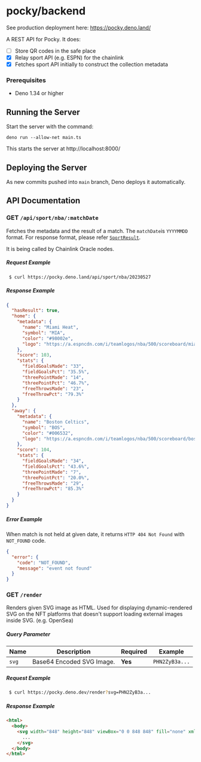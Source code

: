 # pocky/backend

See production deployment here: https://pocky.deno.land/

A REST API for Pocky. It does:
 - [ ] Store QR codes in the safe place
 - [x] Relay sport API (e.g. ESPN) for the chainlink
 - [x] Fetches sport API initially to construct the collection metadata

### Prerequisites

 * Deno 1.34 or higher

## Running the Server

Start the server with the command:

```
deno run --allow-net main.ts
```

This starts the server at http://localhost:8000/

## Deploying the Server

As new commits pushed into `main` branch, Deno deploys it automatically.


## API Documentation

### GET `/api/sport/nba/:matchDate`

Fetches the metadata and the result of a match. The `matchDate`is `YYYYMMDD` format.  For response format, please refer [`SportResult`](./sports/mapEspnEventToSportResult.ts).

 It is being called by Chainlink Oracle nodes.

##### Request Example

```bash
 $ curl https://pocky.deno.land/api/sport/nba/20230527
```

##### Response Example

```json
{
  "hasResult": true,
  "home": {
    "metadata": {
      "name": "Miami Heat",
      "symbol": "MIA",
      "color": "#98002e",
      "logo": "https://a.espncdn.com/i/teamlogos/nba/500/scoreboard/mia.png"
    },
    "score": 103,
    "stats": {
      "fieldGoalsMade": "33",
      "fieldGoalsPct": "35.5%",
      "threePointMade": "14",
      "threePointPct": "46.7%",
      "freeThrowsMade": "23",
      "freeThrowPct": "79.3%"
    }
  },
  "away": {
    "metadata": {
      "name": "Boston Celtics",
      "symbol": "BOS",
      "color": "#006532",
      "logo": "https://a.espncdn.com/i/teamlogos/nba/500/scoreboard/bos.png"
    },
    "score": 104,
    "stats": {
      "fieldGoalsMade": "34",
      "fieldGoalsPct": "43.6%",
      "threePointMade": "7",
      "threePointPct": "20.0%",
      "freeThrowsMade": "29",
      "freeThrowPct": "85.3%"
    }
  }
}
```

##### Error Example

When match is not held at given date, it returns `HTTP 404 Not Found` with `NOT_FOUND` code.

```json
{
  "error": {
    "code": "NOT_FOUND",
    "message": "event not found"
  }
}
```

### GET `/render`

Renders given SVG image as HTML. Used for displaying dynamic-rendered SVG on the NFT platforms that doesn't support 
loading external images inside SVG. (e.g. OpenSea) 


##### Query Parameter

| Name | Description | Required | Example |
|---|---|---|---|
| `svg` | Base64 Encoded SVG Image. | **Yes** | `PHN2ZyB3a...` |

##### Request Example

```bash
 $ curl https://pocky.deno.dev/render?svg=PHN2ZyB3a...
```

##### Response Example

```html
<html>
  <body>
    <svg width="848" height="848" viewBox="0 0 848 848" fill="none" xmlns="http://www.w3.org/2000/svg" xmlns:xlink="http://www.w3.org/1999/xlink">
      ...
    </svg>
  </body>
</html>
```

